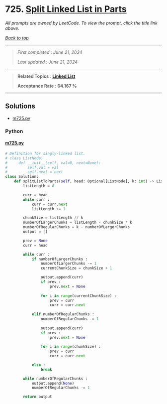 # 725. [Split Linked List in Parts](<https://leetcode.com/problems/split-linked-list-in-parts>)

*All prompts are owned by LeetCode. To view the prompt, click the title link above.*

*[Back to top](<../README.md>)*

------

> *First completed : June 21, 2024*
>
> *Last updated : June 21, 2024*

------

> **Related Topics** : **[Linked List](<by_topic/Linked List.md>)**
>
> **Acceptance Rate** : **64.167 %**

------

## Solutions

- [m725.py](<../my-submissions/m725.py>)
### Python
#### [m725.py](<../my-submissions/m725.py>)
```Python
# Definition for singly-linked list.
# class ListNode:
#     def __init__(self, val=0, next=None):
#         self.val = val
#         self.next = next
class Solution:
    def splitListToParts(self, head: Optional[ListNode], k: int) -> List[Optional[ListNode]]:
        listLength = 0

        curr = head
        while curr :
            curr = curr.next
            listLength += 1

        chunkSize = listLength // k
        numberOfLargerChunks = listLength - chunkSize * k
        numberOfRegularChunks = k - numberOfLargerChunks
        output = []

        prev = None
        curr = head

        while curr :
            if numberOfLargerChunks :
                numberOfLargerChunks -= 1
                currentChunkSize = chunkSize + 1

                output.append(curr)
                if prev :
                    prev.next = None
                
                for i in range(currentChunkSize) :
                    prev = curr
                    curr = curr.next
            
            elif numberOfRegularChunks :
                numberOfRegularChunks -= 1
                
                output.append(curr)
                if prev :
                    prev.next = None
                
                for i in range(chunkSize) :
                    prev = curr 
                    curr = curr.next

            else :
                break

        while numberOfRegularChunks :
            output.append(None)
            numberOfRegularChunks -= 1

        return output
```


